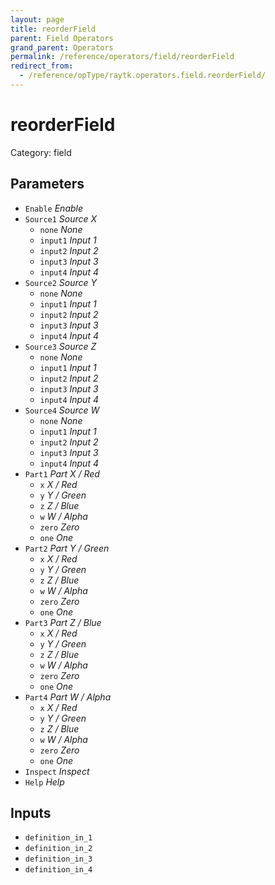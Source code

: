 ```yaml
---
layout: page
title: reorderField
parent: Field Operators
grand_parent: Operators
permalink: /reference/operators/field/reorderField
redirect_from:
  - /reference/opType/raytk.operators.field.reorderField/
---
```


# reorderField

Category: field



## Parameters

* `Enable` *Enable*
* `Source1` *Source X*
  * `none` *None*
  * `input1` *Input 1*
  * `input2` *Input 2*
  * `input3` *Input 3*
  * `input4` *Input 4*
* `Source2` *Source Y*
  * `none` *None*
  * `input1` *Input 1*
  * `input2` *Input 2*
  * `input3` *Input 3*
  * `input4` *Input 4*
* `Source3` *Source Z*
  * `none` *None*
  * `input1` *Input 1*
  * `input2` *Input 2*
  * `input3` *Input 3*
  * `input4` *Input 4*
* `Source4` *Source W*
  * `none` *None*
  * `input1` *Input 1*
  * `input2` *Input 2*
  * `input3` *Input 3*
  * `input4` *Input 4*
* `Part1` *Part X / Red*
  * `x` *X / Red*
  * `y` *Y / Green*
  * `z` *Z / Blue*
  * `w` *W / Alpha*
  * `zero` *Zero*
  * `one` *One*
* `Part2` *Part Y / Green*
  * `x` *X / Red*
  * `y` *Y / Green*
  * `z` *Z / Blue*
  * `w` *W / Alpha*
  * `zero` *Zero*
  * `one` *One*
* `Part3` *Part Z / Blue*
  * `x` *X / Red*
  * `y` *Y / Green*
  * `z` *Z / Blue*
  * `w` *W / Alpha*
  * `zero` *Zero*
  * `one` *One*
* `Part4` *Part W / Alpha*
  * `x` *X / Red*
  * `y` *Y / Green*
  * `z` *Z / Blue*
  * `w` *W / Alpha*
  * `zero` *Zero*
  * `one` *One*
* `Inspect` *Inspect*
* `Help` *Help*

## Inputs

* `definition_in_1`
* `definition_in_2`
* `definition_in_3`
* `definition_in_4`